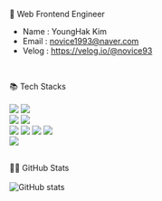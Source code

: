 🌱 Web Frontend Engineer 

- Name : YoungHak Kim
- Email : novice1993@naver.com
- Velog : https://velog.io/@novice93
<br/>

📚 Tech Stacks
<br/><br/>
<img src ="https://img.shields.io/badge/html5-white.svg?&style=for-the-badge&logo=html5&logoColor=#E34F26"/>
<img src ="https://img.shields.io/badge/css3-black.svg?&style=for-the-badge&logo=css3&logoColor=#1572B6"/><br/>
<img src ="https://img.shields.io/badge/JavaScript-blue.svg?&style=for-the-badge&logo=javascript&logoColor=#F7DF1E"/>
<img src ="https://img.shields.io/badge/TypeScript-yellow.svg?&style=for-the-badge&logo=typescript&logoColor=#3178C6"/><br/>
<img src ="https://img.shields.io/badge/React-darkgreen.svg?&style=for-the-badge&logo=react&logoColor=#61DAFB"/>
<img src ="https://img.shields.io/badge/Next-skyblue.svg?&style=for-the-badge&logo=nextdotjs&logoColor=#000000"/>
<img src ="https://img.shields.io/badge/Redux-purple.svg?&style=for-the-badge&logo=redux&logoColor=#764ABC"/>
<img src ="https://img.shields.io/badge/React Query-orange.svg?&style=for-the-badge&logo=reactQuery&logoColor=#FF4154"/><br/>
<img src ="https://img.shields.io/badge/styled components-darkgray.svg?&style=for-the-badge&logo=styledcomponents&logoColor=#DB7093"/>
<br/><br/>

🏃‍♂️ GitHub Stats
<br/><br/>
![GitHub stats](https://github-readme-stats.vercel.app/api?username=novice1993&show_icons=true&bg_color=00000000)
<!--
**novice1993/novice1993** is a ✨ _special_ ✨ repository because its `README.md` (this file) appears on your GitHub profile.

Here are some ideas to get you started:

- 🔭 I’m currently working on ...
- 🌱 I’m currently learning ...
- 👯 I’m looking to collaborate on ...
- 🤔 I’m looking for help with ...
- 💬 Ask me about ...
- 📫 How to reach me: ...
- 😄 Pronouns: ...
- ⚡ Fun fact: ...
-->
